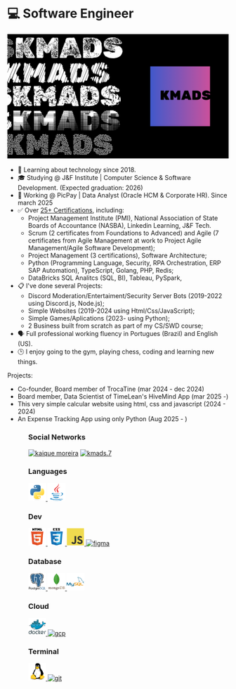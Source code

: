# 💻 Software Engineer

![KMADS](/KMADS-v3.png)

- 📆 Learning about technology since 2018.
- 🎓 Studying @ J&F Institute | Computer Science & Software Development. (Expected graduation: 2026)
- 💼 Working @ PicPay | Data Analyst (Oracle HCM & Corporate HR). Since march 2025
- ✅ Over [25+ Certifications](https://www.linkedin.com/in/kaique-souza-170985331/details/certifications/), including:
  - Project Management Institute (PMI), National Association of State Boards of Accountance (NASBA), Linkedin Learning, J&F Tech.
  - Scrum (2 certificates from Foundations to Advanced) and Agile (7 certificates from Agile Management at work to Project Agile Management/Agile Software Development);
  - Project Management (3 certifications), Software Architecture;
  - Python (Programming Language, Security, RPA Orchestration, ERP SAP Automation), TypeScript, Golang, PHP, Redis;
  - DataBricks SQL Analitcs (SQL, BI), Tableau, PySpark, 
- 📋 I've done several Projects:
    - Discord Moderation/Entertaiment/Security Server Bots (2019-2022 using Discord.js, Node.js);
    - Simple Websites (2019-2024 using Html/Css/JavaScript);
    - Simple Games/Aplications (2023- using Python);
    - 2 Business built from scratch as part of my CS/SWD course;
- 🗣️ Full professional working fluency in Portugues (Brazil) and English (US).
- 🕒 I enjoy going to the gym, playing chess, coding and learning new things.
<p></p>

Projects:
<ul>
  <li>Co-founder, Board member of <a href="https://github.com/trocatine/" style="text-decoration:none;">TrocaTine</a> (mar 2024 - dec 2024)</li>
  <li>Board member, Data Scientist of TimeLean's <a href="https://github.com/HiveMind-Instituto-J-F/" style="text-decoration:none;">HiveMind App</a> (mar 2025 -)</li>
  <li>This <a href="https://github.com/kmadsdev/calculator/" style="text-decoration:none;">very simple calcular website</a> using html, css and javascript (2024 - 2024)</li>
  <li>An <a href="https://github.com/kmadsdev/ExpenseTrackingApp/" style="text-decoration:none;">Expense Tracking App</a> using only Python (Aug 2025 - )</li>
<ul>

<p></p>

### Social Networks

<p align="left">
<a href="https://linkedin.com/in/kaique-moreira-170985331" target="blank"><img align="center" src="https://raw.githubusercontent.com/rahuldkjain/github-profile-readme-generator/master/src/images/icons/Social/linked-in-alt.svg" alt="kaique moreira" height="30" width="40" /></a>
<a href="https://instagram.com/kmads.7" target="blank"><img align="center" src="https://raw.githubusercontent.com/rahuldkjain/github-profile-readme-generator/master/src/images/icons/Social/instagram.svg" alt="kmads.7" height="30" width="40" /></a>
</p>

<p align="left" style="width: 90%;"> 
  
### Languages
  <a href="https://www.python.org" target="_blank" rel="noreferrer"> 
    <img src="https://raw.githubusercontent.com/devicons/devicon/master/icons/python/python-original.svg" alt="python" width="40" height="40"/> 
  </a> 
  <a href="https://www.java.com" target="_blank" rel="noreferrer"> 
    <img src="https://raw.githubusercontent.com/devicons/devicon/master/icons/java/java-original.svg" alt="java" width="40" height="40"/> 
  </a> 

<p></p>

### Dev
  <a href="https://www.w3.org/html/" target="_blank" rel="noreferrer"> 
    <img src="https://raw.githubusercontent.com/devicons/devicon/master/icons/html5/html5-original-wordmark.svg" alt="html5" width="40" height="40"/> 
  </a> 
  <a href="https://www.w3schools.com/css/" target="_blank" rel="noreferrer"> 
    <img src="https://raw.githubusercontent.com/devicons/devicon/master/icons/css3/css3-original-wordmark.svg" alt="css3" width="40" height="40"/> 
  </a> 
  <a href="https://developer.mozilla.org/en-US/docs/Web/JavaScript" target="_blank" rel="noreferrer"> 
    <img src="https://raw.githubusercontent.com/devicons/devicon/master/icons/javascript/javascript-original.svg" alt="javascript" width="40" height="40"/> 
  </a> 
  <a href="https://www.figma.com/" target="_blank" rel="noreferrer"> 
    <img src="https://www.vectorlogo.zone/logos/figma/figma-icon.svg" alt="figma" width="40" height="40"/> 
  </a> 

<p></p>

### Database
  <a href="https://www.postgresql.org" target="_blank" rel="noreferrer"> 
    <img src="https://raw.githubusercontent.com/devicons/devicon/master/icons/postgresql/postgresql-original-wordmark.svg" alt="postgresql" width="40" height="40"/> 
  </a> 
  <a href="https://www.mongodb.com/" target="_blank" rel="noreferrer"> 
    <img src="https://raw.githubusercontent.com/devicons/devicon/master/icons/mongodb/mongodb-original-wordmark.svg" alt="mongodb" width="40" height="40"/> 
  </a> 
  <a href="https://www.mysql.com/" target="_blank" rel="noreferrer"> 
    <img src="https://raw.githubusercontent.com/devicons/devicon/master/icons/mysql/mysql-original-wordmark.svg" alt="mysql" width="40" height="40"/> 
  </a> 

<p></p>

### Cloud
  <a href="https://www.docker.com/" target="_blank" rel="noreferrer"> 
    <img src="https://raw.githubusercontent.com/devicons/devicon/master/icons/docker/docker-original-wordmark.svg" alt="docker" width="40" height="40"/> 
  </a> 
  <a href="https://cloud.google.com" target="_blank" rel="noreferrer"> 
    <img src="https://www.vectorlogo.zone/logos/google_cloud/google_cloud-icon.svg" alt="gcp" width="40" height="40"/> 
  </a> 

<p></p>

### Terminal
  <a href="https://www.linux.org/" target="_blank" rel="noreferrer"> 
    <img src="https://raw.githubusercontent.com/devicons/devicon/master/icons/linux/linux-original.svg" alt="linux" width="40" height="40"/> 
  </a> 
  <a href="https://git-scm.com/" target="_blank" rel="noreferrer"> 
    <img src="https://www.vectorlogo.zone/logos/git-scm/git-scm-icon.svg" alt="git" width="40" height="40"/> 
  </a> 
</p>
